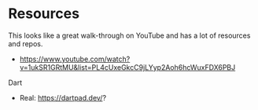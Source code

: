 # Resources

This looks like a great walk-through on YouTube and has a lot of resources and repos. 

- https://www.youtube.com/watch?v=1ukSR1GRtMU&list=PL4cUxeGkcC9jLYyp2Aoh6hcWuxFDX6PBJ

Dart

- Real: https://dartpad.dev/?
